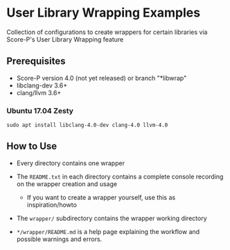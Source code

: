 # User Library Wrapping Examples

Collection of configurations to create wrappers for certain libraries via Score-P's User Library Wrapping feature

## Prerequisites

- Score-P version 4.0 (not yet released) or branch "\*libwrap"
- libclang-dev 3.6+
- clang/llvm 3.6+

### Ubuntu 17.04 Zesty
    
    sudo apt install libclang-4.0-dev clang-4.0 llvm-4.0

## How to Use

- Every directory contains one wrapper
- The `README.txt` in each directory contains a complete console recording on the wrapper creation and usage
    - If you want to create a wrapper yourself, use this as inspiration/howto

- The `wrapper/` subdirectory contains the wrapper working directory

- `*/wrapper/README.md` is a help page explaining the workflow and possible warnings and errors.
